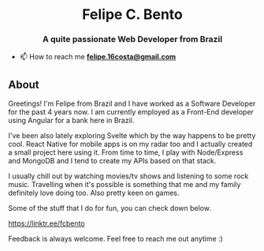<h1 align="center">Felipe C. Bento</h1>
<h3 align="center">A quite passionate Web Developer from Brazil</h3>

- 📫 How to reach me **felipe.16costa@gmail.com**

## About 
Greetings! I'm Felipe from Brazil and I have worked as a Software Developer for the past 4 years now. I am currently employed as a Front-End developer using Angular for a bank here in Brazil.

I've been also lately exploring Svelte which by the way happens to be pretty cool. React Native for mobile apps is on my radar too and I actually created a small project here using it. From time to time, I play with Node/Express and MongoDB and I tend to create my APIs based on that stack.

I usually chill out by watching movies/tv shows and listening to some rock music. Travelling when it's possible is something that me and my family definitely love doing too. Also pretty keen on games.

Some of the stuff that I do for fun, you can check down below.

https://linktr.ee/fcbento

Feedback is always welcome. Feel free to reach me out anytime :)
